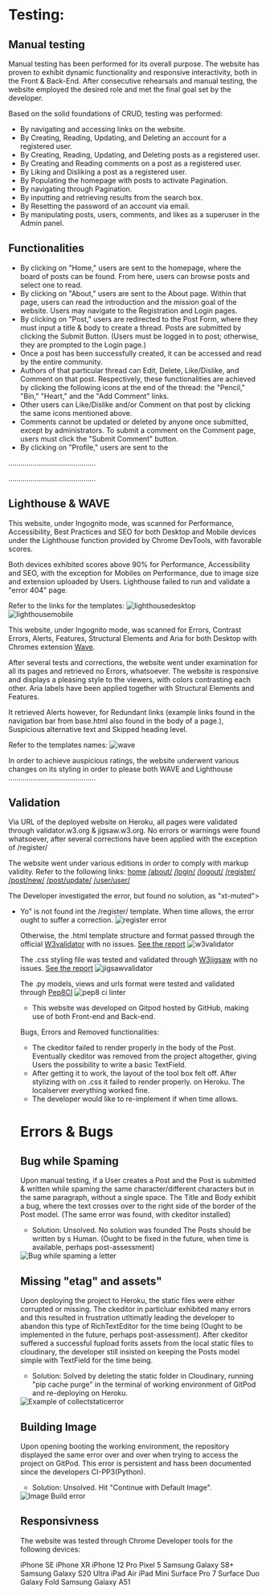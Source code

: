 # Testing:
## Manual testing

Manual testing has been performed for its overall purpose.
The website has proven to exhibit dynamic functionality and responsive interactivity, both in the Front & Back-End.
After consecutive rehearsals and manual testing, the website employed the desired role and met the final goal set by the developer.

Based on the solid foundations of CRUD, testing was performed:
- By navigating and accessing links on the website.
- By Creating, Reading, Updating, and Deleting an account for a registered user.
- By Creating, Reading, Updating, and Deleting posts as a registered user.
- By Creating and Reading comments on a post as a registered user.
- By Liking and Disliking a post as a registered user.
- By Populating the homepage with posts to activate Pagination.
- By navigating through Pagination.
- By inputting and retrieving results from the search box.
- By Resetting the password of an account via email.
- By manipulating posts, users, comments, and likes as a superuser in the Admin panel.

## Functionalities
- By clicking on "Home," users are sent to the homepage, where the board of posts can be found. From here, users can browse posts and select one to read.
- By clicking on "About," users are sent to the About page. Within that page, users can read the introduction and the mission goal of the website. Users may navigate to the Registration and Login pages.
- By clicking on "Post," users are redirected to the Post Form, where they must input a title & body to create a thread. Posts are submitted by clicking the Submit Button. (Users must be logged in to post; otherwise, they are prompted to the Login page.)
- Once a post has been successfully created, it can be accessed and read by the entire community.
- Authors of that particular thread can Edit, Delete, Like/Dislike, and Comment on that post. Respectively, these functionalities are achieved by clicking the following icons at the end of the thread: the "Pencil," "Bin," "Heart," and the "Add Comment" links.
- Other users can Like/Dislike and/or Comment on that post by clicking the same icons mentioned above.
- Comments cannot be updated or deleted by anyone once submitted, except by administrators. To submit a comment on the Comment page, users must click the "Submit Comment" button.
- By clicking on "Profile," users are sent to the

...........................................

...........................................


## Lighthouse & WAVE
This website, under Ingognito mode, was scanned for Performance, Accessibility, Best Practices and SEO for both Desktop and Mobile devices under the Lighthouse function provided by Chrome DevTools, with favorable scores.

Both devices exhibited scores above 90% for Performance, Accessibility and SEO, with the exception for Mobiles on Performance, due to image size and extension uploaded by Users.
Lighthouse failed to run and validate a "error 404" page.

Refer to the links for the templates:
<img src="media/readme_img/lighthousedesktop.png" alt="lighthousedesktop">
<img src="media/readme_img/lighthousemobile.png" alt="lighthousemobile">

This website, under Ingognito mode, was scanned for Errors, Contrast Errors, Alerts, Features, Structural Elements and Aria for both Desktop with Chromes extension [Wave](https://wave.webaim.org/).

After several tests and corrections, the website went under examination for all its pages and retrieved no Errors, whatsoever.
The website is responsive and displays a pleasing style to the viewers, with colors contrasting each other. Aria labels have been applied together with Structural Elements and Features.

It retrieved Alerts however, for Redundant links (example links found in the navigation bar from base.html also found in the body of a page.), Suspicious alternative text and Skipped heading level.

Refer to the templates names:
<img src="media/readme_img/wave.png" alt="wave">

In order to achieve auspicious ratings, the website underwent various changes on its styling in order to please both WAVE and Lighthouse 
...........................................

## Validation 
Via URL of the deployed website on Heroku, all pages were validated through validator.w3.org & jigsaw.w3.org.
No errors or warnings were found whatsoever, after several corrections have been applied with the exception of /register/

The website went under various editions in order to comply with markup validity.
Refer to the following links:
[home](https://validator.w3.org/nu/?doc=https%3A%2F%2Fdigital-nomad.herokuapp.com%2F)
[/about/](https://validator.w3.org/nu/?doc=https%3A%2F%2Fdigital-nomad.herokuapp.com%2Fabout%2F)
[/login/](https://validator.w3.org/nu/?doc=https%3A%2F%2Fdigital-nomad.herokuapp.com%2Flogin%2F)
[/logout/](https://validator.w3.org/nu/?doc=https%3A%2F%2Fdigital-nomad.herokuapp.com%2Flogout%2F)
[/register/](https://validator.w3.org/nu/?doc=https%3A%2F%2Fdigital-nomad.herokuapp.com%2Fregister%2F)
[/post/new/](https://validator.w3.org/nu/?doc=https%3A%2F%2Fdigital-nomad.herokuapp.com%2Fpost%2Fnew%2F)
[/post/update/](https://validator.w3.org/nu/?doc=https%3A%2F%2Fdigital-nomad.herokuapp.com%2Fpost%2F68%2Fupdate)
[/user/user/](https://validator.w3.org/nu/?doc=https%3A%2F%2Fdigital-nomad.herokuapp.com%2Fuser%2Fuser)

The Developer investigated the error, but found no solution, as "xt-muted"><ul><li>Yo" is not found int the /register/ template.
When time allows, the error ought to suffer a correction.
<img src="media/readme_img/registererror.png" alt="register error">

Otherwise, the .html template structure and format passed through the official [W3validator](https://validator.w3.org/) with no issues.
[See the report](https://validator.w3.org/nu/?doc=https%3A%2F%2Fdigital-nomad.herokuapp.com%2F)
<img src="media/readme_img/w3validator.png" alt="w3validator">

The .css styling file was tested and validated through [W3jigsaw](https://jigsaw.w3.org/css-validator/) with no issues.
[See the report](https://jigsaw.w3.org/css-validator/validator?uri=https%3A%2F%2Fdigital-nomad.herokuapp.com%2F&profile=css3svg&usermedium=all&warning=1&vextwarning=&lang=en)
<img src="media/readme_img/jigsawvalidator.png" alt="jigsawvalidator">

The .py models, views and urls format were tested and validated through [Pep8CI](https://pep8ci.herokuapp.com/)
<img src="media/readme_img/cilinter.png" alt="pep8 ci linter">

- This website was developed on Gitpod hosted by GitHub, making use of both Front-end and Back-end.

Bugs, Errors and Removed functionalities:
- The ckeditor failed to render properly in the body of the Post. Eventually ckeditor was removed from the project altogether, giving Users the possibility to write a basic TextField.
- After getting it to work, the layout of the tool box felt off. After stylizing with on .css it failed to render properly. on Heroku. The localserver everything worked fine.
- The developer would like to re-implement if when time allows.

# Errors & Bugs
## Bug while Spaming
Upon manual testing, if a User creates a Post and the Post is submitted & written while spaming the same character/different characters but in the same paragraph, without a single space. The Title and Body exhibit a bug, where the text crosses over to the right side of the border of the Post model. (The same error was found, with ckeditor installed)
- Solution: Unsolved. No solution was founded The Posts should be written by s Human. (Ought to be fixed in the future, when time is available, perhaps post-assessment)

<img src="media/readme_img/bugontype.png" alt="Bug while spaming a letter">

## Missing "etag" and assets"
Upon deploying the project to Heroku, the static files were either corrupted or missing. The ckeditor in particluar exhibited many errors and this resulted in frustration utltimatly leading the developer to abandon this type of RichTextEditor for the time being (Ought to be implemented in the future, perhaps post-assessment). After ckeditor suffered a successful fupload forits assets from the local static files to cloudinary, the developer still insisted on keeping the Posts model simple with TextField for the time being.
- Solution: Solved by deleting the static folder in Cloudinary, running "pip cache purge" in the terminal of working environment of GitPod and re-deploying on Heroku.

<img src="media/readme_img/collectstaticerror.png" alt="Example of collectstaticerror">

## Building Image
Upon opening booting the working environment, the repository displayed the same error over and over when trying to access the project on GitPod. This error is persistent and hass been documented since the developers CI-PP3(Python).
- Solution: Unsolved. Hit "Continue with Default Image".

<img src="media/readme_img/imagebuild.png" alt="Image Build error">

## Responsivness
The website was tested through Chrome Developer tools for the following devices:

iPhone SE
iPhone XR
iPhone 12 Pro
Pixel 5
Samsung Galaxy S8+
Samsung Galaxy S20 Ultra
iPad Air
iPad Mini
Surface Pro 7
Surface Duo
Galaxy Fold
Samsung Galaxy A51